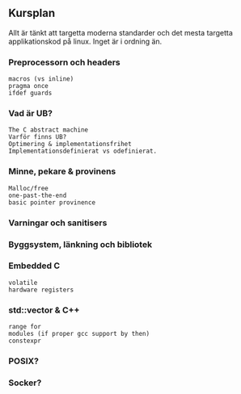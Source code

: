 ## Kursplan

Allt är tänkt att targetta moderna standarder och det mesta targetta
applikationskod på linux. Inget är i ordning än.

### Preprocessorn och headers
	macros (vs inline)
	pragma once
	ifdef guards
### Vad är UB?
	The C abstract machine
	Varför finns UB?
	Optimering & implementationsfrihet
	Implementationsdefinierat vs odefinierat.
### Minne, pekare & provinens
	Malloc/free
	one-past-the-end
	basic pointer provinence
### Varningar och sanitisers
### Byggsystem, länkning och bibliotek
### Embedded C
	volatile
	hardware registers
### std::vector & C++
	range for
	modules (if proper gcc support by then)
	constexpr
### POSIX?
### Socker?
